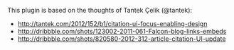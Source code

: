 This plugin is based on the thoughts of Tantek Çelik (@tantek):

* http://tantek.com/2012/152/b1/citation-ui-focus-enabling-design
* http://dribbble.com/shots/123002-2011-061-Falcon-blog-links-embeds
* http://dribbble.com/shots/820580-2012-312-article-citation-UI-update